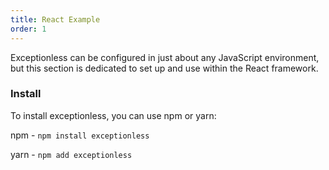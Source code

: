 ```yaml
---
title: React Example
order: 1
---
```


Exceptionless can be configured in just about any JavaScript environment, but this section is dedicated to set up and use within the React framework. 

### Install 

To install exceptionless, you can use npm or yarn: 

npm - `npm install exceptionless`

yarn - `npm add exceptionless`

